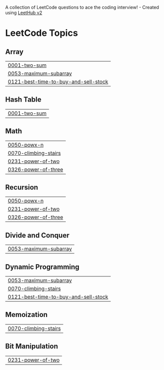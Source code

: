 A collection of LeetCode questions to ace the coding interview! - Created using [LeetHub v2](https://github.com/arunbhardwaj/LeetHub-2.0)
<!---LeetCode Topics Start-->
# LeetCode Topics
## Array
|  |
| ------- |
| [0001-two-sum](https://github.com/yaswanthbathini/leetcode/tree/master/0001-two-sum) |
| [0053-maximum-subarray](https://github.com/yaswanthbathini/leetcode/tree/master/0053-maximum-subarray) |
| [0121-best-time-to-buy-and-sell-stock](https://github.com/yaswanthbathini/leetcode/tree/master/0121-best-time-to-buy-and-sell-stock) |
## Hash Table
|  |
| ------- |
| [0001-two-sum](https://github.com/yaswanthbathini/leetcode/tree/master/0001-two-sum) |
## Math
|  |
| ------- |
| [0050-powx-n](https://github.com/yaswanthbathini/leetcode/tree/master/0050-powx-n) |
| [0070-climbing-stairs](https://github.com/yaswanthbathini/leetcode/tree/master/0070-climbing-stairs) |
| [0231-power-of-two](https://github.com/yaswanthbathini/leetcode/tree/master/0231-power-of-two) |
| [0326-power-of-three](https://github.com/yaswanthbathini/leetcode/tree/master/0326-power-of-three) |
## Recursion
|  |
| ------- |
| [0050-powx-n](https://github.com/yaswanthbathini/leetcode/tree/master/0050-powx-n) |
| [0231-power-of-two](https://github.com/yaswanthbathini/leetcode/tree/master/0231-power-of-two) |
| [0326-power-of-three](https://github.com/yaswanthbathini/leetcode/tree/master/0326-power-of-three) |
## Divide and Conquer
|  |
| ------- |
| [0053-maximum-subarray](https://github.com/yaswanthbathini/leetcode/tree/master/0053-maximum-subarray) |
## Dynamic Programming
|  |
| ------- |
| [0053-maximum-subarray](https://github.com/yaswanthbathini/leetcode/tree/master/0053-maximum-subarray) |
| [0070-climbing-stairs](https://github.com/yaswanthbathini/leetcode/tree/master/0070-climbing-stairs) |
| [0121-best-time-to-buy-and-sell-stock](https://github.com/yaswanthbathini/leetcode/tree/master/0121-best-time-to-buy-and-sell-stock) |
## Memoization
|  |
| ------- |
| [0070-climbing-stairs](https://github.com/yaswanthbathini/leetcode/tree/master/0070-climbing-stairs) |
## Bit Manipulation
|  |
| ------- |
| [0231-power-of-two](https://github.com/yaswanthbathini/leetcode/tree/master/0231-power-of-two) |
<!---LeetCode Topics End-->